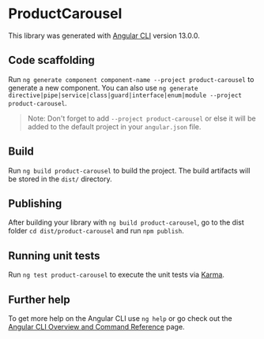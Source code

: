 # ProductCarousel

This library was generated with [Angular CLI](https://github.com/angular/angular-cli) version 13.0.0.

## Code scaffolding

Run `ng generate component component-name --project product-carousel` to generate a new component. You can also use `ng generate directive|pipe|service|class|guard|interface|enum|module --project product-carousel`.
> Note: Don't forget to add `--project product-carousel` or else it will be added to the default project in your `angular.json` file. 

## Build

Run `ng build product-carousel` to build the project. The build artifacts will be stored in the `dist/` directory.

## Publishing

After building your library with `ng build product-carousel`, go to the dist folder `cd dist/product-carousel` and run `npm publish`.

## Running unit tests

Run `ng test product-carousel` to execute the unit tests via [Karma](https://karma-runner.github.io).

## Further help

To get more help on the Angular CLI use `ng help` or go check out the [Angular CLI Overview and Command Reference](https://angular.io/cli) page.
